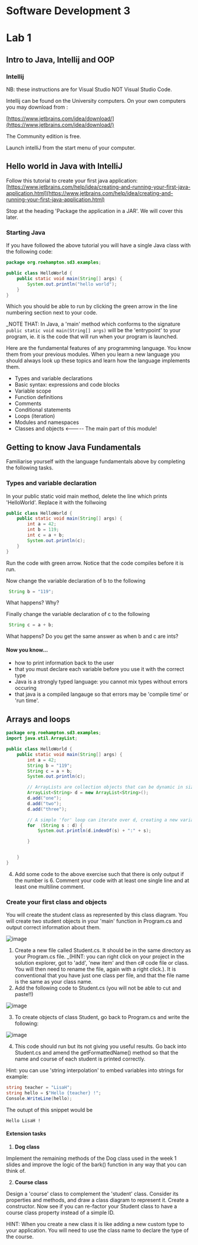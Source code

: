 # Software Development 3
# Lab 1

## Intro to Java, Intellij and OOP


### Intellij

NB: these instructions are for Visual Studio NOT Visual Studio Code.

Intellij can be found on the University computers. On your own computers you may download from : 

[https://www.jetbrains.com/idea/download/](https://www.jetbrains.com/idea/download/)

The Community edition is free.

Launch intelliJ from the start menu of your computer.

## Hello world in Java with IntelliJ

Follow this tutorial to create your first java application:
[https://www.jetbrains.com/help/idea/creating-and-running-your-first-java-application.html](https://www.jetbrains.com/help/idea/creating-and-running-your-first-java-application.html)

Stop at the heading 'Package the application in a JAR'. We will cover this later.


### Starting Java

If you have followed the above tutorial you will have a single Java class with the following code:

```java
package org.roehampton.sd3.examples;

public class HelloWorld {
    public static void main(String[] args) {
        System.out.println("hello world");
    }
}
```
Which you should be able to run by clicking the green arrow in the line numbering section next to your code.

_NOTE THAT: In Java, a 'main' method which conforms to the signature ```public static void main(String[] args)``` will be the 'entrypoint' to your program, ie. it is the code that will run when your program is launched.

Here are the fundamental features of any programming language. You know them from your previous modules.  When you learn a new language you should always look up these topics and learn how the language implements them.


   * Types and variable declarations
   * Basic syntax: expressions and code blocks
   * Variable scope
   * Function definitions
   * Comments
   * Conditional statements
   * Loops (iteration)
   * Modules and namespaces
   * Classes and objects <----- The main part of this module!

## Getting to know Java Fundamentals

Familiarise yourself with the language fundamentals above by completing the following tasks.

### Types and variable declaration

In your public static void main method, delete the line which prints 'HelloWorld'. Replace it with the follwoing

```java
public class HelloWorld {
    public static void main(String[] args) {
        int a = 42;
        int b = 119;
        int c = a + b;
        System.out.println(c);
    }
}
```

Run the code with green arrow.  Notice that the code compiles before it is run.

Now change the variable declaration of b to the following

```java
 String b = "119";
```
What happens? Why? 

Finally change the variable declaration of c to the following

```java
 String c = a + b;
```
What happens?  Do you get the same answer as when b and c are ints?

#### Now you know...

   * how to print information back to the user
   * that you must declare each variable before you use it with the correct type
   * Java is a strongly typed language: you cannot mix types without errors occuring
   * that java is a compiled langauge so that errors may be 'compile time' or 'run time'. 


## Arrays and loops

```java
package org.roehampton.sd3.examples;
import java.util.ArrayList;

public class HelloWorld {
    public static void main(String[] args) {
        int a = 42;
        String b = "119";
        String c = a + b;
        System.out.println(c);

        // ArrayLists are collection objects that can be dynamic in size.
        ArrayList<String> d = new ArrayList<String>();
        d.add("one");
        d.add("two");
        d.add("three");

        // A simple 'for' loop can iterate over d, creating a new variable s with every iteration of the loop
        for  (String s : d) {
            System.out.println(d.indexOf(s) + ":" + s);

        }


    }
}
```

4. Add some code to the above exercise such that there is only output if the number is 6.  Comment your code with at least one single line and at least one multiline comment.


### Create your first class and objects

You will create the student class as represented by this class diagram. You will create two student objects in your 'main' function in Program.cs and output correct information about them.

![image](./student-class.png "Student class diagram")

1. Create a new file called Student.cs. It should be in the same directory as your Program.cs file.  _(HINT: you can right click on your project in the solution explorer, got to 'add', 'new item' and then c# code file or class. You will then need to rename the file, again with a right click.).  It is conventional that you have just one class per file, and that the file name is the same as your class name.
2. Add the following code to Student.cs (you will not be able to cut and paste!!)


![image](./student-class-code.png "Student class code")

3. To create objects of class Student, go back to Program.cs and write the following:

![image](./Main-code.png "Student class code")

4. This code should run but its not giving you useful results. Go back into Student.cs and amend the getFormattedName() method so that the name and course of each student is printed correctly.

Hint: you can use 'string interpolation' to embed variables into strings for example:

```c#
string teacher = "LisaH";
string hello = $"Hello {teacher} !";
Console.WriteLine(hello);
```

The outupt of this snippet would be

```
Hello LisaH !
```


#### Extension tasks



1. __Dog class__

Implement the remaining methods of the Dog class used in the week 1 slides and improve the logic of the bark() function in any way that you can think of.

2. __Course class__

Design a 'course' class to complement the 'student' class.  Consider its properties and methods, and draw a class diagram to represent it.  Create a constructor.  Now see if you can re-factor your Student class to have a course class property instead of a simple ID.  

HINT: When you create a new class it is like adding a new custom type to your application.  You will need to use the class name to declare the type of the course.
